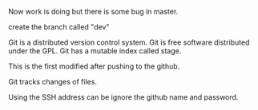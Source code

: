 Now work is doing but there is some bug in master.

create the branch called "dev"

Git is a distributed version control system.
Git is free software distributed under the GPL.
Git has a mutable index called stage.

This is the first modified after pushing to the github.

Git tracks changes of files.

Using the SSH address can be ignore the github name and password.
